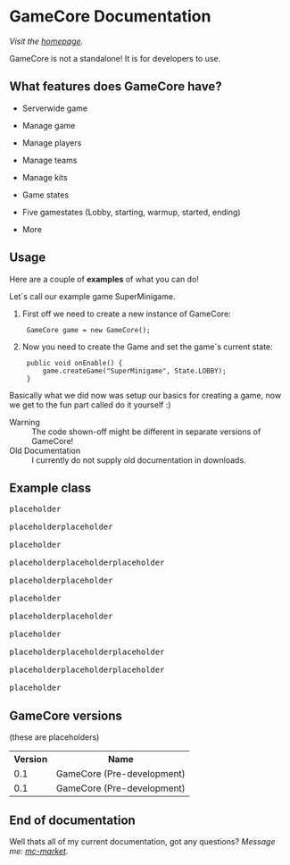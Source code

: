 GameCore Documentation
================================

*Visit the [homepage](http://socketsdev.github.io/).*

GameCore is not a standalone! It is for developers to use.

What features does GameCore have?
-------------------------

* Serverwide game

* Manage game

* Manage players

* Manage teams

* Manage kits

* Game states

* Five gamestates (Lobby, starting, warmup, started, ending)

* More

Usage
------------------------

Here are a couple of **examples** of what you can do! 

Let´s call our example game SuperMinigame.

1. First off we need to create a new instance of GameCore:

        GameCore game = new GameCore();

2. Now you need to create the Game and set the game´s current state:

        public void onEnable() {
            game.createGame("SuperMinigame", State.LOBBY);
        }

Basically what we did now was setup our basics for creating a game, now we get to the fun part called do it yourself :)

<dl>
  <dt>Warning</dt>
  <dd>The code shown-off might be different in separate versions of GameCore!</dd>
  <dt>Old Documentation</dt>
  <dd>I currently do not supply old documentation in downloads.</dd>
</dl>

Example class
------------

<pre>
placeholder

placeholderplaceholder

placeholder

placeholderplaceholderplaceholder

placeholderplaceholder

placeholder

placeholderplaceholder

placeholder

placeholderplaceholderplaceholder

placeholderplaceholderplaceholder

placeholder
</pre>

GameCore versions
-------------

(these are placeholders)

<table>
  <tr>
    <th>Version</th><th>Name</th>
  </tr>
  <tr>
    <td>0.1</td><td>GameCore (Pre-development)</td>
  </tr>
  <tr>
    <td>0.1</td><td>GameCore (Pre-development)</td>
  </tr>
</table>

End of documentation
--------------------

Well thats all of my current documentation, got any questions?
*Message me: [mc-market](http://www.mc-market.org/conversations/add?to=Bill).*

